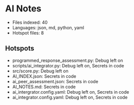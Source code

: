 # AI Notes
- Files indexed: 40
- Languages: json, md, python, yaml
- Hotspot files: 8

## Hotspots
- programmed_response_assessment.py: Debug left on
- scripts/ai_integrator.py: Debug left on, Secrets in code
- src/score.py: Debug left on
- AI_INDEX.json: Secrets in code
- ai_peer_assessment.json: Secrets in code
- AI_NOTES.md: Secrets in code
- ai_intergrator.config.yaml: Debug left on, Secrets in code
- ai_integrator.config.yaml: Debug left on, Secrets in code